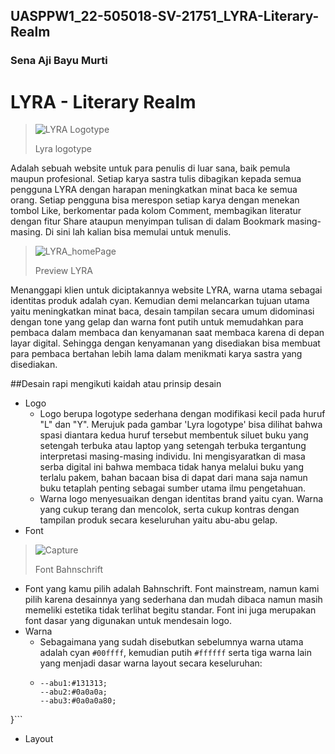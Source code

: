 ## UASPPW1_22-505018-SV-21751_LYRA-Literary-Realm
### Sena Aji Bayu Murti

# LYRA - Literary Realm
>![LYRA Logotype](https://github.com/senaajibayumurti/UASPPW1_22-505018-SV-21751_LYRA-Literary-Realm/assets/110106706/aff748b4-c2e2-45cf-8063-ebcff050f16e)
>
>Lyra logotype

Adalah sebuah website untuk para penulis di luar sana, baik pemula maupun profesional. Setiap karya sastra tulis dibagikan kepada semua pengguna LYRA dengan harapan meningkatkan minat baca ke semua orang. Setiap pengguna bisa merespon setiap karya dengan menekan tombol Like, berkomentar pada kolom Comment, membagikan literatur dengan fitur Share ataupun menyimpan tulisan di dalam Bookmark masing-masing. Di sini lah kalian bisa memulai untuk menulis.
>![LYRA_homePage](https://github.com/senaajibayumurti/UASPPW1_22-505018-SV-21751_LYRA-Literary-Realm/assets/110106706/af77bbfb-effb-4ffc-b3d7-9444d1d3c91c)
>
>Preview LYRA

Menanggapi klien untuk diciptakannya website LYRA, warna utama sebagai identitas produk adalah cyan. Kemudian demi melancarkan tujuan utama yaitu meningkatkan minat baca, desain tampilan secara umum didominasi dengan tone yang gelap dan warna font putih untuk memudahkan para pembaca dalam membaca dan kenyamanan saat membaca karena di depan layar digital. Sehingga dengan kenyamanan yang disediakan bisa membuat para pembaca bertahan lebih lama dalam menikmati karya sastra yang disediakan.

##Desain rapi mengikuti kaidah atau prinsip desain
- Logo
  - Logo berupa logotype sederhana dengan modifikasi kecil pada huruf "L" dan "Y". Merujuk pada gambar 'Lyra logotype' bisa dilihat bahwa spasi diantara kedua huruf tersebut membentuk siluet buku yang setengah terbuka atau laptop yang setengah terbuka tergantung interpretasi masing-masing individu. Ini mengisyaratkan di masa serba digital ini bahwa membaca tidak hanya melalui buku yang terlalu pakem, bahan bacaan bisa di dapat dari mana saja namun buku tetaplah penting sebagai sumber utama ilmu pengetahuan.
  - Warna logo menyesuaikan dengan identitas brand yaitu cyan. Warna yang cukup terang dan mencolok, serta cukup kontras dengan tampilan produk secara keseluruhan yaitu abu-abu gelap.
- Font
>![Capture](https://github.com/senaajibayumurti/UASPPW1_22-505018-SV-21751_LYRA-Literary-Realm/assets/110106706/a74ebfba-0328-4b82-ac3b-2ed3273757a0)
>
>Font Bahnschrift

  - Font yang kamu pilih adalah Bahnschrift. Font mainstream, namun kami pilih karena desainnya yang sederhana dan mudah dibaca namun masih memeliki estetika tidak terlihat begitu standar. Font ini juga merupakan font dasar yang digunakan untuk mendesain logo.
- Warna
  - Sebagaimana yang sudah disebutkan sebelumnya warna utama adalah cyan `#00ffff`, kemudian putih `#ffffff` serta tiga warna lain yang menjadi dasar warna layout secara keseluruhan:
  - ```:root{
    --abu1:#131313;
    --abu2:#0a0a0a;
    --abu3:#0a0a0a80;
}```
- Layout
